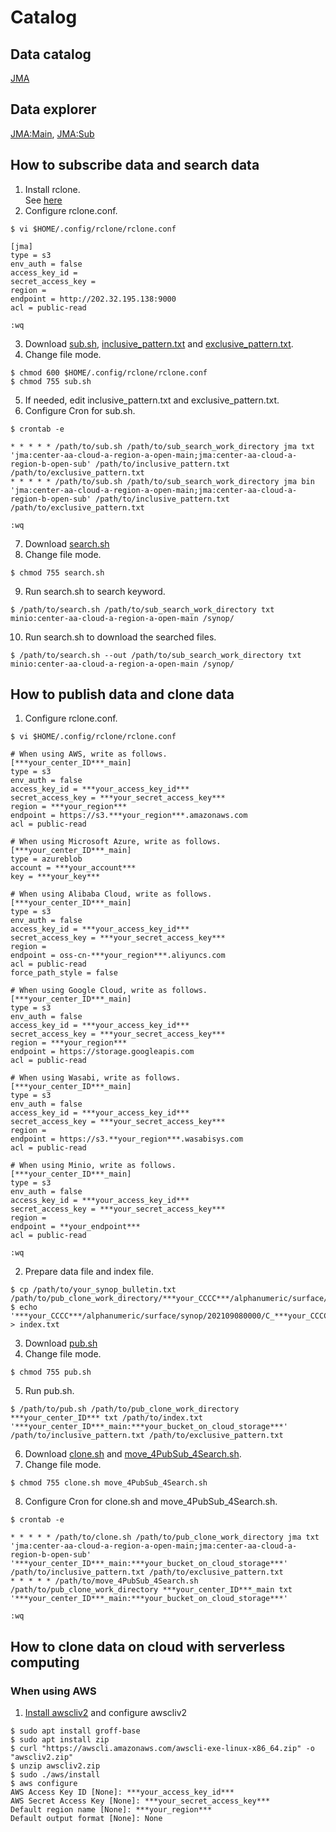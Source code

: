 # Catalog

## Data catalog
[JMA](inclusive_pattern.txt)

## Data explorer
[JMA:Main](http://202.32.195.138:9000/center-aa-cloud-a-region-a-open-main/4Site/explore.html), [JMA:Sub](http://202.32.195.138:9000/center-aa-cloud-a-region-b-open-sub/4Site/explore.html)


## How to subscribe data and search data
1. Install rclone.  
See [here](https://rclone.org/install/) 
2. Configure rclone.conf.
```
$ vi $HOME/.config/rclone/rclone.conf

[jma]
type = s3
env_auth = false
access_key_id =
secret_access_key =
region =
endpoint = http://202.32.195.138:9000
acl = public-read

:wq
```
3. Download [sub.sh](https://raw.githubusercontent.com/public-tatsuya-noyori/meteorological_preprocessor/master/src/meteorological_preprocessor/sub.sh), [inclusive_pattern.txt](https://raw.githubusercontent.com/public-tatsuya-noyori/meteorological_preprocessor/master/src/meteorological_preprocessor/inclusive_pattern.txt) and [exclusive_pattern.txt](https://raw.githubusercontent.com/public-tatsuya-noyori/meteorological_preprocessor/master/src/meteorological_preprocessor/exclusive_pattern.txt).
4. Change file mode.
```
$ chmod 600 $HOME/.config/rclone/rclone.conf
$ chmod 755 sub.sh
```
5. If needed, edit inclusive_pattern.txt and exclusive_pattern.txt.
6. Configure Cron for sub.sh.
```
$ crontab -e

* * * * * /path/to/sub.sh /path/to/sub_search_work_directory jma txt 'jma:center-aa-cloud-a-region-a-open-main;jma:center-aa-cloud-a-region-b-open-sub' /path/to/inclusive_pattern.txt /path/to/exclusive_pattern.txt
* * * * * /path/to/sub.sh /path/to/sub_search_work_directory jma bin 'jma:center-aa-cloud-a-region-a-open-main;jma:center-aa-cloud-a-region-b-open-sub' /path/to/inclusive_pattern.txt /path/to/exclusive_pattern.txt

:wq
```
7. Download [search.sh](https://raw.githubusercontent.com/public-tatsuya-noyori/meteorological_preprocessor/master/src/meteorological_preprocessor/search.sh)
8. Change file mode.
```
$ chmod 755 search.sh
```
9. Run search.sh to search keyword.
```
$ /path/to/search.sh /path/to/sub_search_work_directory txt minio:center-aa-cloud-a-region-a-open-main /synop/
```
10. Run search.sh to download the searched files.
```
$ /path/to/search.sh --out /path/to/sub_search_work_directory txt minio:center-aa-cloud-a-region-a-open-main /synop/
```
## How to publish data and clone data
1. Configure rclone.conf.
```
$ vi $HOME/.config/rclone/rclone.conf

# When using AWS, write as follows.
[***your_center_ID***_main]
type = s3
env_auth = false
access_key_id = ***your_access_key_id***
secret_access_key = ***your_secret_access_key***
region = ***your_region***
endpoint = https://s3.***your_region***.amazonaws.com
acl = public-read

# When using Microsoft Azure, write as follows.
[***your_center_ID***_main]
type = azureblob
account = ***your_account***
key = ***your_key***

# When using Alibaba Cloud, write as follows.
[***your_center_ID***_main]
type = s3
env_auth = false
access_key_id = ***your_access_key_id***
secret_access_key = ***your_secret_access_key***
region = 
endpoint = oss-cn-***your_region***.aliyuncs.com
acl = public-read
force_path_style = false

# When using Google Cloud, write as follows.
[***your_center_ID***_main]
type = s3
env_auth = false
access_key_id = ***your_access_key_id***
secret_access_key = ***your_secret_access_key***
region = ***your_region***
endpoint = https://storage.googleapis.com
acl = public-read

# When using Wasabi, write as follows.
[***your_center_ID***_main]
type = s3
env_auth = false
access_key_id = ***your_access_key_id***
secret_access_key = ***your_secret_access_key***
region = 
endpoint = https://s3.**your_region***.wasabisys.com
acl = public-read

# When using Minio, write as follows.
[***your_center_ID***_main]
type = s3
env_auth = false
access_key_id = ***your_access_key_id***
secret_access_key = ***your_secret_access_key***
region =
endpoint = **your_endpoint***
acl = public-read

:wq
```
2. Prepare data file and index file.
```
$ cp /path/to/your_synop_bulletin.txt /path/to/pub_clone_work_directory/***your_CCCC***/alphanumeric/surface/synop/202109080000/C_***your_CCCC***_20210908001003846866.txt
$ echo '***your_CCCC***/alphanumeric/surface/synop/202109080000/C_***your_CCCC***_20210908001003846866.txt' > index.txt
```
3. Download [pub.sh](https://raw.githubusercontent.com/public-tatsuya-noyori/meteorological_preprocessor/master/src/meteorological_preprocessor/pub.sh)
4. Change file mode.
```
$ chmod 755 pub.sh
```
5. Run pub.sh.
```
$ /path/to/pub.sh /path/to/pub_clone_work_directory ***your_center_ID*** txt /path/to/index.txt '***your_center_ID***_main:***your_bucket_on_cloud_storage***' /path/to/inclusive_pattern.txt /path/to/exclusive_pattern.txt
```
6. Download [clone.sh](https://raw.githubusercontent.com/public-tatsuya-noyori/meteorological_preprocessor/master/src/meteorological_preprocessor/clone.sh) and [move_4PubSub_4Search.sh](https://raw.githubusercontent.com/public-tatsuya-noyori/meteorological_preprocessor/master/src/meteorological_preprocessor/move_4PubSub_4Search.sh).
7. Change file mode.
```
$ chmod 755 clone.sh move_4PubSub_4Search.sh
```
8. Configure Cron for clone.sh and move_4PubSub_4Search.sh.
```
$ crontab -e

* * * * * /path/to/clone.sh /path/to/pub_clone_work_directory jma txt 'jma:center-aa-cloud-a-region-a-open-main;jma:center-aa-cloud-a-region-b-open-sub' '***your_center_ID***_main:***your_bucket_on_cloud_storage***' /path/to/inclusive_pattern.txt /path/to/exclusive_pattern.txt
* * * * * /path/to/move_4PubSub_4Search.sh /path/to/pub_clone_work_directory ***your_center_ID***_main txt '***your_center_ID***_main:***your_bucket_on_cloud_storage***'

:wq
```
## How to clone data on cloud with serverless computing
### When using AWS
1. [Install awscliv2](https://docs.aws.amazon.com/cli/latest/userguide/install-cliv2-linux.html) and configure awscliv2
```
$ sudo apt install groff-base
$ sudo apt install zip
$ curl "https://awscli.amazonaws.com/awscli-exe-linux-x86_64.zip" -o "awscliv2.zip"
$ unzip awscliv2.zip
$ sudo ./aws/install
$ aws configure
AWS Access Key ID [None]: ***your_access_key_id***
AWS Secret Access Key [None]: ***your_secret_access_key***
Default region name [None]: ***your_region***
Default output format [None]: None
```
